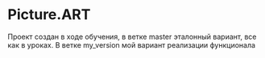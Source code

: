 # Picture.ART

Проект создан в ходе обучения, в ветке master эталонный вариант, все как в уроках. В ветке my_version мой вариант реализации функционала
